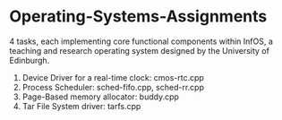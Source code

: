# Operating-Systems-Assignments

4 tasks, each implementing core functional components within InfOS, a teaching and research operating system designed by the University of Edinburgh.

1. Device Driver for a real-time clock: cmos-rtc.cpp
2. Process Scheduler: sched-fifo.cpp, sched-rr.cpp
3. Page-Based memory allocator: buddy.cpp
4. Tar File System driver: tarfs.cpp
